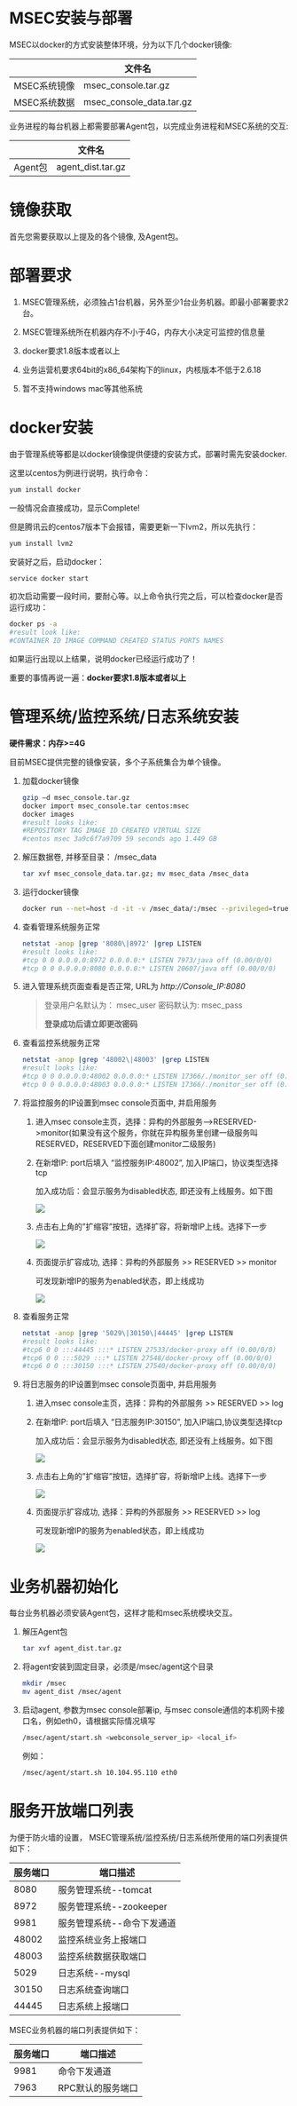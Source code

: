 # MSEC安装与部署

MSEC以docker的方式安装整体环境，分为以下几个docker镜像:

|  | 文件名 |
| --- | --- |
| MSEC系统镜像 | msec_console.tar.gz |
| MSEC系统数据 | msec_console_data.tar.gz |

业务进程的每台机器上都需要部署Agent包，以完成业务进程和MSEC系统的交互:

|  | 文件名 |
| --- | --- |
| Agent包 | agent_dist.tar.gz |

# 镜像获取

首先您需要获取以上提及的各个镜像, 及Agent包。

# 部署要求

1.  MSEC管理系统，必须独占1台机器，另外至少1台业务机器。即最小部署要求2台。

2.  MSEC管理系统所在机器内存不小于4G，内存大小决定可监控的信息量

3.  docker要求1.8版本或者以上

4.  业务运营机要求64bit的x86_64架构下的linux，内核版本不低于2.6.18

5.  暂不支持windows mac等其他系统

# docker安装

由于管理系统等都是以docker镜像提供便捷的安装方式，部署时需先安装docker.

这里以centos为例进行说明，执行命令：

```bash
yum install docker
```

一般情况会直接成功，显示Complete!

但是腾讯云的centos7版本下会报错，需要更新一下lvm2，所以先执行：

```bash
yum install lvm2
```

安装好之后，启动docker：

```bash
service docker start
```

初次启动需要一段时间，要耐心等。以上命令执行完之后，可以检查docker是否运行成功：

```bash
docker ps -a
#result look like:
#CONTAINER ID IMAGE COMMAND CREATED STATUS PORTS NAMES
```

如果运行出现以上结果，说明docker已经运行成功了！

重要的事情再说一遍：**docker要求1.8版本或者以上**

# 管理系统/监控系统/日志系统安装

**硬件需求：内存>=4G**

目前MSEC提供完整的镜像安装，多个子系统集合为单个镜像。

1.  加载docker镜像

	```bash
	gzip –d msec_console.tar.gz
	docker import msec_console.tar centos:msec
	docker images
	#result looks like:
	#REPOSITORY TAG IMAGE ID CREATED VIRTUAL SIZE
	#centos msec 3a9c6f7a9709 59 seconds ago 1.449 GB
	```

2.  解压数据卷, 并移至目录： /msec_data

	```bash
	tar xvf msec_console_data.tar.gz; mv msec_data /msec_data
	```

3.  运行docker镜像

	```bash
	docker run --net=host -d -it -v /msec_data/:/msec --privileged=true -v /etc/localtime:/etc/localtime:ro centos:msec '/etc/rc.d/rc.local'
	```

4.  查看管理系统服务正常

	```bash
	netstat -anop |grep '8080\|8972' |grep LISTEN
	#result looks like:
	#tcp 0 0 0.0.0.0:8972 0.0.0.0:* LISTEN 7973/java off (0.00/0/0)
	#tcp 0 0 0.0.0.0:8080 0.0.0.0:* LISTEN 20607/java off (0.00/0/0)
	```

5.  进入管理系统页面查看是否正常, URL为 *http://Console_IP:8080*

	> 登录用户名默认为： msec_user 密码默认为: msec_pass
	> 
	> **登录成功后请立即更改密码**

6.  查看监控系统服务正常

	```bash
	netstat -anop |grep '48002\|48003' |grep LISTEN
	#result looks like:
	#tcp 0 0 0.0.0.0:48002 0.0.0.0:* LISTEN 17366/./monitor_ser off (0.00/0/0)
	#tcp 0 0 0.0.0.0:48003 0.0.0.0:* LISTEN 17366/./monitor_ser off (0.00/0/0)
	```

7.  将监控服务的IP设置到msec console页面中, 并启用服务

	1. 进入msec console主页，选择：异构的外部服务–>RESERVED->monitor(如果没有这个服务，你就在异构服务里创建一级服务叫RESERVED，RESERVED下面创建monitor二级服务)

	2. 在新增IP: port后填入 “监控服务IP:48002”, 加入IP端口，协议类型选择tcp

		加入成功后：会显示服务为disabled状态, 即还没有上线服务。如下图

		![](images/msec_install_guide/image1.png)

	3. 点击右上角的”扩缩容”按钮，选择扩容，将新增IP上线。选择下一步

		![](images/msec_install_guide/image2.png)

	4. 页面提示扩容成功, 选择：异构的外部服务 >> RESERVED >> monitor

		可发现新增IP的服务为enabled状态，即上线成功

		![](images/msec_install_guide/image3.png)

8.  查看服务正常

	```bash
	netstat -anop |grep '5029\|30150\|44445' |grep LISTEN
	#result looks like:
	#tcp6 0 0 :::44445 :::* LISTEN 27533/docker-proxy off (0.00/0/0)
	#tcp6 0 0 :::5029 :::* LISTEN 27548/docker-proxy off (0.00/0/0)
	#tcp6 0 0 :::30150 :::* LISTEN 27540/docker-proxy off (0.00/0/0)
	```

9.  将日志服务的IP设置到msec console页面中, 并启用服务

	1. 进入msec console主页，选择：异构的外部服务 >> RESERVED >> log

	2. 在新增IP: port后填入 “日志服务IP:30150”, 加入IP端口,协议类型选择tcp

		加入成功后：会显示服务为disabled状态, 即还没有上线服务。如下图

		![](images/msec_install_guide/image4.png)

	3. 点击右上角的”扩缩容”按钮，选择扩容，将新增IP上线。选择下一步

		![](images/msec_install_guide/image5.png)

	4. 页面提示扩容成功, 选择：异构的外部服务 >> RESERVED >> log

		可发现新增IP的服务为enabled状态，即上线成功

		![](images/msec_install_guide/image6.png)

# 业务机器初始化

每台业务机器必须安装Agent包，这样才能和msec系统模块交互。

1.  解压Agent包

	```bash
	tar xvf agent_dist.tar.gz
	```

2.  将agent安装到固定目录，必须是/msec/agent这个目录

	```bash
	mkdir /msec
	mv agent_dist /msec/agent
	```

3.  启动agent, 参数为msec console部署ip, 与msec
    console通信的本机网卡接口名，例如eth0，请根据实际情况填写

	```bash
	/msec/agent/start.sh <webconsole_server_ip> <local_if>
	```

	例如：

	```bash
	/msec/agent/start.sh 10.104.95.110 eth0
	```
	
# 服务开放端口列表

为便于防火墙的设置， MSEC管理系统/监控系统/日志系统所使用的端口列表提供如下： 

| 服务端口 | 端口描述 |
| --- | --- |
| 8080 | 服务管理系统--tomcat |
| 8972 | 服务管理系统--zookeeper |
| 9981 | 服务管理系统--命令下发通道 |
| 48002 | 监控系统业务上报端口 |
| 48003 | 监控系统数据获取端口 |
| 5029 | 日志系统--mysql |
| 30150 | 日志系统查询端口 |
| 44445 | 日志系统上报端口 |

MSEC业务机器的端口列表提供如下：

| 服务端口 | 端口描述 |
| --- | --- |
| 9981 | 命令下发通道 |
| 7963 | RPC默认的服务端口 |
